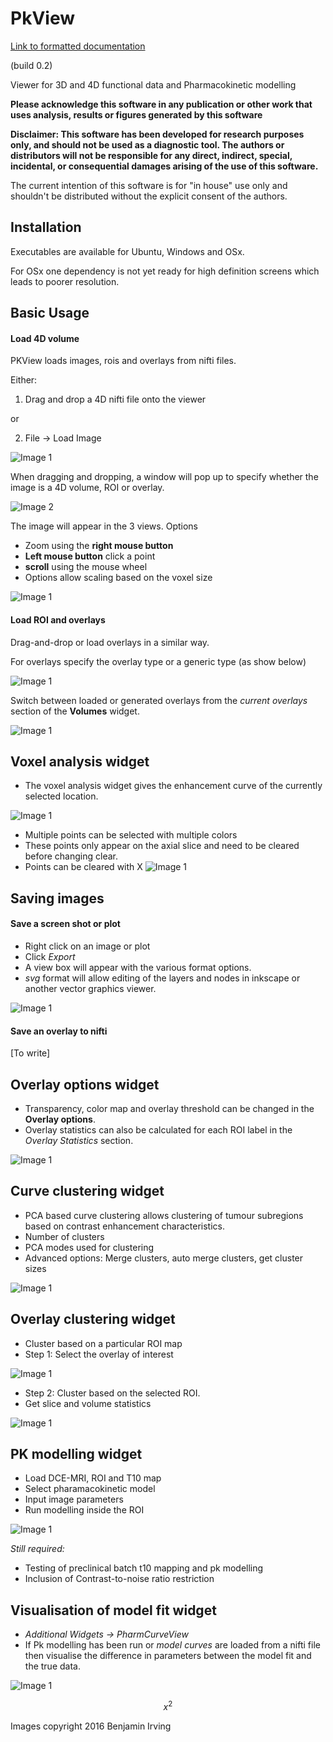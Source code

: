 # PkView 

[Link to formatted documentation](http://pkview.readthedocs.org/en/latest/)

(build 0.2)

Viewer for 3D and 4D functional data and Pharmacokinetic modelling

**Please acknowledge this software in any publication or other work that uses analysis, results or figures generated by this software**

**Disclaimer:
This software has been developed for research purposes only, and should not be 
used as a diagnostic tool. The authors or distributors will not be responsible for 
any direct, indirect, special, incidental, or consequential damages arising of the use of this software.**

The current intention of this software is for "in house" use only and shouldn't be distributed without the explicit consent of the authors. 


## Installation

Executables are available for Ubuntu, Windows and OSx. 

For OSx one dependency is not yet ready for high definition screens which leads to poorer resolution. 

## Basic Usage

#### Load 4D volume

PKView loads images, rois and overlays from nifti files. 

Either: 

1) Drag and drop a 4D nifti file onto the viewer

or

2) File -> Load Image

![Image 1](screenshots/1.png)

When dragging and dropping, a window will pop up to specify whether the image is a 4D volume, ROI or overlay. 

![Image 2](screenshots/2.jpg)

The image will appear in the 3 views. 
Options
- Zoom using the **right mouse button**
- **Left mouse button** click a point
- **scroll** using the mouse wheel
- Options allow scaling based on the voxel size

![Image 1](screenshots/3.png)

#### Load ROI and overlays

Drag-and-drop or load overlays in a similar way.

For overlays specify the overlay type or a generic type (as show below)

![Image 1](screenshots/4.jpg)

Switch between loaded or generated overlays from the *current overlays* section of the **Volumes** widget. 

![Image 1](screenshots/5.png)


## Voxel analysis widget

- The voxel analysis widget gives the enhancement curve of the currently selected location. 

![Image 1](screenshots/6.png)

- Multiple points can be selected with multiple colors
- These points only appear on the axial slice and need to be cleared before changing clear. 
- Points can be cleared with X
![Image 1](screenshots/7.png)



## Saving images

#### Save a screen shot or plot
- Right click on an image or plot
- Click *Export*
- A view box will appear with the various format options. 
- *svg* format will allow editing of the layers and nodes in inkscape or another vector graphics viewer. 

![Image 1](screenshots/17.jpg)


#### Save an overlay to nifti

[To write]

## Overlay options widget

- Transparency, color map and overlay threshold can be changed in the **Overlay options**. 
- Overlay statistics can also be calculated for each ROI label in the *Overlay Statistics* section. 

![Image 1](screenshots/9.png)


## Curve clustering widget

- PCA based curve clustering allows clustering of tumour subregions based on contrast enhancement characteristics. 
- Number of clusters
- PCA modes used for clustering
- Advanced options: Merge clusters, auto merge clusters, get cluster sizes

![Image 1](screenshots/10.png)


## Overlay clustering widget

- Cluster based on a particular ROI map
- Step 1: Select the overlay of interest

![Image 1](screenshots/13.png)

- Step 2: Cluster based on the selected ROI. 
- Get slice and volume statistics

![Image 1](screenshots/12.png)



## PK modelling widget

- Load DCE-MRI, ROI and T10 map
- Select pharamacokinetic model
- Input image parameters
- Run modelling inside the ROI

![Image 1](screenshots/15.png)

*Still required:*
- Testing of preclinical batch t10 mapping and pk modelling
- Inclusion of Contrast-to-noise ratio restriction

## Visualisation of model fit widget
- *Additional Widgets -> PharmCurveView*
- If Pk modelling has been run or *model curves* are loaded from a nifti file then visualise the difference in parameters between the model fit and the true data. 

![Image 1](screenshots/14.png)

$$ x^2 $$

Images copyright 2016 Benjamin Irving
